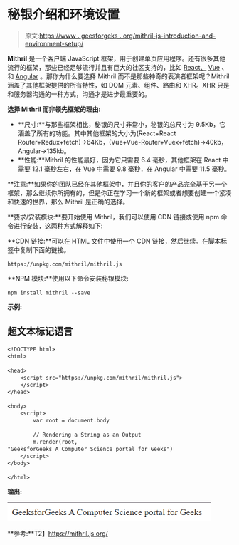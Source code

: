 # 秘银介绍和环境设置

> 原文:[https://www . geesforgeks . org/mithril-js-introduction-and-environment-setup/](https://www.geeksforgeeks.org/mithril-js-introduction-and-environment-setup/)

**Mithril** 是一个客户端 JavaScript 框架，用于创建单页应用程序。还有很多其他流行的框架，那些已经足够流行并且有巨大的社区支持的，比如 [React、](https://www.geeksforgeeks.org/react-js-introduction-working/) [Vue](https://www.geeksforgeeks.org/vue-js-introduction-installation/) 、 [](https://www.geeksforgeeks.org/vue-js-introduction-installation/) 和 [Angular](https://www.geeksforgeeks.org/introduction-to-angularjs/) 。那你为什么要选择 Mithril 而不是那些神奇的表演者框架呢？Mithril 涵盖了其他框架提供的所有特性，如 DOM 元素、组件、路由和 XHR。XHR 只是和服务器沟通的一种方式，沟通才是进步最重要的。

**选择 Mithril 而非领先框架的理由:**

*   **尺寸:**与那些框架相比，秘银的尺寸非常小，秘银的总尺寸为 9.5Kb，它涵盖了所有的功能。其中其他框架的大小为(React+React Router+Redux+fetch)→64Kb，(Vue+Vue-Router+Vuex+fetch)→40kb，Angular→135kb。
*   **性能:**Mithril 的性能最好，因为它只需要 6.4 毫秒，其他框架在 React 中需要 12.1 毫秒左右，在 Vue 中需要 9.8 毫秒，在 Angular 中需要 11.5 毫秒。

**注意:**如果你的团队已经在其他框架中，并且你的客户的产品完全基于另一个框架，那么继续你所拥有的，但是你正在学习一个新的框架或者想要创建一个紧凑和快速的世界，那么 Mithril 是正确的选择。

**要求/安装模块:**要开始使用 Mithril，我们可以使用 CDN 链接或使用 npm 命令进行安装，这两种方式解释如下:

**CDN 链接:**可以在 HTML 文件中使用一个 CDN 链接，然后继续。在脚本标签中复制下面的链接。

```
https://unpkg.com/mithril/mithril.js
```

**NPM 模块:**使用以下命令安装秘银模块:

```
npm install mithril --save
```

**示例:**

## 超文本标记语言

```
<!DOCTYPE html>
<html>

<head>
    <script src="https://unpkg.com/mithril/mithril.js">
    </script>
</head>

<body>
    <script>
        var root = document.body

        // Rendering a String as an Output
        m.render(root, 
"GeeksforGeeks A Computer Science portal for Geeks")
    </script>
</body>

</html>
```

**输出:**

![](img/93321925a8fbd2ac3f3cc62b9c0e57c4.png)

**参考:**T2】https://mithril.js.org/